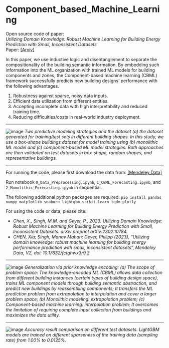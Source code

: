 # Component_based_Machine_Learning
Open source code of paper: <br>
*Utilizing Domain Knowledge: Robust Machine Learning for Building Energy Prediction with Small, Inconsistent Datasets*<br>
Paper: 
[[Arxiv]](https://arxiv.org/abs/2302.10784)

In this paper, we use inductive logic and disentanglement to separate the compositionality of the building semantic information. By embedding such information into the ML organization with trained ML models for building components and zones, the Component-based machine learning (CBML) framework successfully predicts new building designs’ performance with the following advantages. 
1. Robustness against sparse, noisy data inputs.
2. Efficient data utilization from different entities.
3. Accepting incomplete data with high interpretability and reduced training time.
4. Reducing difficulties/costs in real-world industry deployment. 


---
![image](https://github.com/chenxiachan/Component_based_Machine_Learning/assets/106488602/a928192f-ba2d-47fe-88c6-8a1c6ae1f7f9)
*Two predictive modeling strategies and the dataset (a) the dataset generated for training/test sets in different building shapes. In this study, we use a box-shape buildings dataset for model training using (b) monolithic ML model and (c) component-based ML model strategies. Both approaches are then validated on test datasets in box-shape, random shapes, and representative buildings.*


---
For running the code, please first download the data from:
[[Mendeley Data]](https://data.mendeley.com/datasets/fctghwx3r9/2)

Run notebook `0_Data_Preprocessing.ipynb`, `1_CBML_Forecasting.ipynb`, and `2_Monolithic_Forecasting.ipynb` in sequential. <be>

The following additional python packages are required:
`pip install pandas numpy matplotlib seaborn lightgbm scikit-learn tqdm plotly`

For using the code or data, please cite:<br>

- *Chen, X., Singh, M.M. and Geyer, P., 2023. Utilizing Domain Knowledge: Robust Machine Learning for Building Energy Prediction with Small, Inconsistent Datasets. arXiv preprint arXiv:2302.10784.*
- *CHEN, Xia; Singh, Manav Mahan; Geyer, Philipp (2023), “Utilizing domain knowledge: robust machine learning for building energy performance prediction with small, inconsistent datasets”, Mendeley Data, V2, doi: 10.17632/fctghwx3r9.2*


---
![image](https://github.com/chenxiachan/Component_based_Machine_Learning/assets/106488602/e0d7a107-2eee-4897-a064-aeb4a8990f70)
*Generalization via prior knowledge encoding: (a) The scope of problem space: The knowledge-encoded ML (CBML) allows data collection from different building instances (certain types of building design space), trains ML component models through building semantic abstraction, and predict new buildings by reassembling components; It transfers the ML prediction problem from extrapolation to interpolation and cover a larger problem space; (b) Monolithic modeling: extrapolation problem; (c) Component-based machine learning: interpolation problem; It overcomes the limitation of requiring complete input collection from buildings and maximizes the data utility.*

---
![image](https://github.com/chenxiachan/Component_based_Machine_Learning/assets/106488602/d9b552f8-44fa-4f8d-8ddc-dd089d841df7)
*Accuracy result comparison on different test datasets. LightGBM models are trained on different sparseness of the training data (sampling rate) from 1.00% to 0.0125%.*
